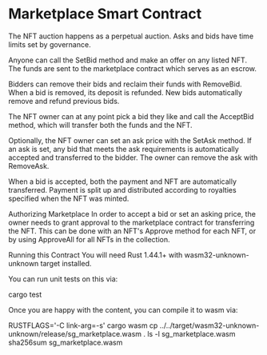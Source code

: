 # Marketplace Smart Contract

The NFT auction happens as a perpetual auction. Asks and bids have time limits set by governance.

Anyone can call the SetBid method and make an offer on any listed NFT. The funds are sent to the marketplace contract which serves as an escrow.

Bidders can remove their bids and reclaim their funds with RemoveBid. When a bid is removed, its deposit is refunded. New bids automatically remove and refund previous bids.

The NFT owner can at any point pick a bid they like and call the AcceptBid method, which will transfer both the funds and the NFT.

Optionally, the NFT owner can set an ask price with the SetAsk method. If an ask is set, any bid that meets the ask requirements is automatically accepted and transferred to the bidder. The owner can remove the ask with RemoveAsk.

When a bid is accepted, both the payment and NFT are automatically transferred. Payment is split up and distributed according to royalties specified when the NFT was minted.

Authorizing Marketplace
In order to accept a bid or set an asking price, the owner needs to grant approval to the marketplace contract for transferring the NFT. This can be done with an NFT's Approve method for each NFT, or by using ApproveAll for all NFTs in the collection.

Running this Contract
You will need Rust 1.44.1+ with wasm32-unknown-unknown target installed.

You can run unit tests on this via:

cargo test

Once you are happy with the content, you can compile it to wasm via:

RUSTFLAGS='-C link-arg=-s' cargo wasm
cp ../../target/wasm32-unknown-unknown/release/sg_marketplace.wasm .
ls -l sg_marketplace.wasm
sha256sum sg_marketplace.wasm
